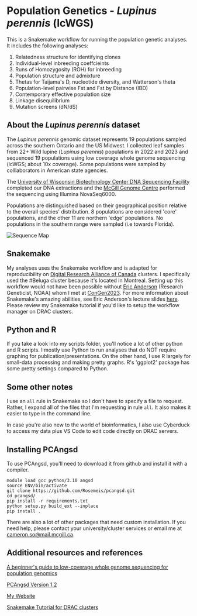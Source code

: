 # Population Genetics - _Lupinus perennis_ (lcWGS)

This is a Snakemake workflow for running the population genetic analyses. It includes the following analyses:

1. Relatedness structure for identifying clones
2. Individual-level inbreeding coeffcieints
3. Runs of Homozygosity (ROH) for inbreeding
4. Population structure and admixture
5. Thetas for Taijama's D, nucleotide diversity, and Watterson's theta
6. Population-level pairwise Fst and Fst by Distance (IBD)
7. Contemporary effective population size
8. Linkage disequilibrium
9. Mutation screens (dN/dS)

## About the _Lupinus perennis_ dataset

The _Lupinus perennis_ genomic dataset represents 19 populations sampled across the southern Ontario and the US Midwest. I collected leaf samples from 22+ Wild lupine (_Lupinus perennis_) populations in 2022 and 2023 and sequenced 19 populations using low coverage whole genome sequencing (lcWGS; about 10x coverage). Some populations were sampled by colllaborators in American state agencies. 

The [University of Wisconsin Biotechnology Center DNA Sequencing Facility](https://dnaseq.biotech.wisc.edu/) completed our DNA extractions and the [McGill Genome Centre](https://www.mcgillgenomecentre.ca/) performed the sequencing using Illumina NovaSeq6000. 

Populations are distinguished based on their geographical position relative to the overall species' distribution. 8 populations are considered 'core' populations, and the other 11 are northern 'edge' populations. No populations in the southern range were sampled (i.e towards Florida). 

![Sequence Map](https://github.com/socameron/lcwgs-lupine/blob/main/19%20populations%20to%20sequence.png?raw=true)

## Snakemake

My analyses uses the Snakemake workflow and is adapted for reproducibility on [Digital Research Alliance of Canada](alliancecan.ca/en) clusters. I specifically used the #Beluga cluster because it's located in Montreal. Setting up this workflow would not have been possible without [Eric Anderson](https://github.com/eriqande/mega-lcwgs-pw-fst-snakeflow) (Research Geneticist, NOAA) whom I met at [ConGen2023](https://www.umt.edu/ces/conferences/congen/). For more information about Snakemake's amazing abilities, see Eric Anderson's lecture slides [here](https://eriqande.github.io/con-gen-2023/slides/snake-slides.html#/section). Please review my Snakemake tutorial if you'd like to setup the workflow manager on DRAC clusters.

## Python and R

If you take a look into my scripts folder, you'll notice a lot of other python and R scripts. I mostly use Python to run analyses that do NOT require graphing for publication/presentations. On the other hand, I use R largely for small-data processing and making pretty graphs. R's 'ggplot2' package has some pretty settings compared to Python. 


## Some other notes

I use an `all` rule in Snakemake so I don't have to specify a file to request. Rather, I expand all of the files that I'm requesting in rule `all`. It also makes it easier to type in the command line.

In case you're also new to the world of bioinformatics, I also use Cyberduck to access my data plus VS Code to edit code directly on DRAC servers.  

## Installing PCAngsd

To use PCAngsd, you'll need to download it from github and install it with a compiler. 

```
module load gcc python/3.10 angsd
source ENV/bin/activate
git clone https://github.com/Rosemeis/pcangsd.git
cd pcangsd/
pip install -r requirements.txt
python setup.py build_ext --inplace
pip install .
```

There are also a lot of other packages that need custom installation. If you need help, please contact your university/cluster services or email me at cameron.so@mail.mcgill.ca.

## Additional resources and references

[A beginner's guide to low-coverage whole genome sequencing for population genomics](https://onlinelibrary.wiley.com/doi/abs/10.1111/mec.16077)

[PCAngsd Version 1.2](https://github.com/Rosemeis/pcangsd)

[My Website](https://www.cameronso.ca)

[Snakemake Tutorial for DRAC clusters](https://github.com/socameron/snakemake-tutorial)

